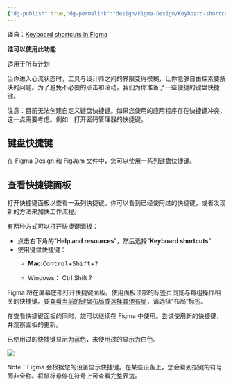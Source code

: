 ```yaml
---
{"dg-publish":true,"dg-permalink":"design/Figma-Design/Keyboard-shortcuts-in-Figma","permalink":"/design/Figma-Design/Keyboard-shortcuts-in-Figma/","metatags":{"description":"Before you start Who can use this feature","og:site_name":"DavonOs","og:title":"Figma 中的键盘快捷键","og:type":"article","og:url":"https://zuji.eu.org/design/Figma-Design/Figma 中的键盘快捷键","og:image":"https://help.figma.com/hc/theming_assets/01HZFG1N1QJPKABHT3PHQQ0J9J","og:image: width":"200","og:image: alt":"articlecover","og:locale":"zh_cn"},"tags":["Design/UI/Figma"],"dgShowInlineTitle":true,"created":"2025-06-18 21:24","updated":"2025-07-21 20:24"}
---
```




译自：[Keyboard shortcuts in Figma](https://help.figma.com/hc/en-us/articles/360040328653-Keyboard-shortcuts-in-Figma)

**谁可以使用此功能**

适用于所有计划

当你进入心流状态时，工具与设计师之间的界限变得模糊，让你能够自由探索要解决的问题。为了避免不必要的点击和滚动，我们为你准备了一些便捷的键盘快捷键。

注意：目前无法创建自定义键盘快捷键。如果您使用的应用程序存在快捷键冲突，这一点需要考虑。例如：打开密码管理器的快捷键。

## 键盘快捷键

在 Figma Design 和 FigJam 文件中，您可以使用一系列键盘快捷键。

## 查看快捷键面板

打开快捷键面板以查看一系列快捷键。你可以看到已经使用过的快捷键，或者发现新的方法来加快工作流程。

有两种方式可以打开快捷键面板：

- 点击右下角的“**Help and resources**”，然后选择“**Keyboard shortcuts**”
- 使用键盘快捷键：
    - **Mac:**<kbd>Control</kbd>+<kbd>Shift</kbd>+<kbd>?</kbd>
    
    - Windows： Ctrl Shift ?
        

Figma 将在屏幕底部打开快捷键面板。使用面板顶部的标签页浏览与每组操作相关的快捷键。要[查看当前的键盘布局或选择其他布局](https://help.figma.com/hc/en-us/articles/5665442977431-Select-keyboard-layout)，请选择“布局”标签。

在查看快捷键面板的同时，您可以继续在 Figma 中使用。尝试使用新的快捷键，并观察面板的更新。

已使用过的快捷键显示为蓝色，未使用过的显示为白色。

![](https://help.figma.com/hc/article_attachments/10210353302807)

Note：Figma 会根据您的设备显示快捷键。在某些设备上，您会看到按键的符号而非全称。将鼠标悬停在符号上可查看完整表达。